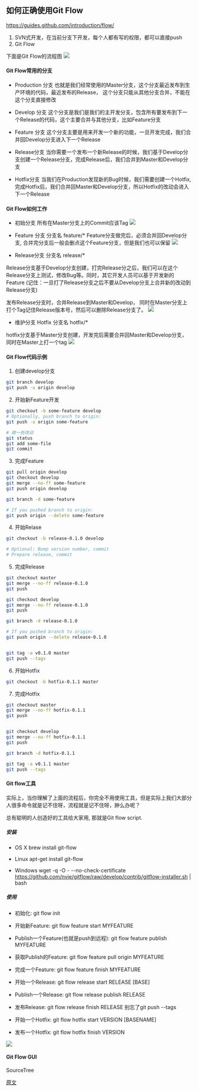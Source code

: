## 如何正确使用Git Flow
https://guides.github.com/introduction/flow/
1. SVN式开发，在当前分支下开发，每个人都有写的权限，都可以直接push
2. Git Flow

下面是Git Flow的流程图
![](../img/git/git-flow-nvie.png)

#### Git Flow常用的分支
- Production 分支
也就是我们经常使用的Master分支，这个分支最近发布到生产环境的代码，最近发布的Release， 这个分支只能从其他分支合并，不能在这个分支直接修改

- Develop 分支
这个分支是我们是我们的主开发分支，包含所有要发布到下一个Release的代码，这个主要合并与其他分支，比如Feature分支

- Feature 分支
这个分支主要是用来开发一个新的功能，一旦开发完成，我们合并回Develop分支进入下一个Release

- Release分支
当你需要一个发布一个新Release的时候，我们基于Develop分支创建一个Release分支，完成Release后，我们合并到Master和Develop分支

- Hotfix分支
当我们在Production发现新的Bug时候，我们需要创建一个Hotfix, 完成Hotfix后，我们合并回Master和Develop分支，所以Hotfix的改动会进入下一个Release

#### Git Flow如何工作
- 初始分支
所有在Master分支上的Commit应该Tag
![](../img/git/git-workflow-1.png)
- Feature 分支
分支名 feature/*
Feature分支做完后，必须合并回Develop分支, 合并完分支后一般会删点这个Feature分支，但是我们也可以保留
![](../img/git/git-workflow-2.png)

- Release分支
分支名 release/*

Release分支基于Develop分支创建，打完Release分之后，我们可以在这个Release分支上测试，修改Bug等。同时，其它开发人员可以基于开发新的Feature (记住：一旦打了Release分支之后不要从Develop分支上合并新的改动到Release分支)

发布Release分支时，合并Release到Master和Develop， 同时在Master分支上打个Tag记住Release版本号，然后可以删除Release分支了。
![](../img/git/git-workflow-3.png)

- 维护分支 Hotfix
分支名 hotfix/*

hotfix分支基于Master分支创建，开发完后需要合并回Master和Develop分支，同时在Master上打一个tag
![](../img/git/git-workflow-4.png)


#### Git Flow代码示例
1. 创建develop分支
```bash
git branch develop
git push -u origin develop   
``` 
2. 开始新Feature开发
```bash
git checkout -b some-feature develop
# Optionally, push branch to origin:
git push -u origin some-feature    

# 做一些改动    
git status
git add some-file
git commit  
```  
3. 完成Feature
```bash
git pull origin develop
git checkout develop
git merge --no-ff some-feature
git push origin develop

git branch -d some-feature

# If you pushed branch to origin:
git push origin --delete some-feature    
```
4. 开始Relase
```bash
git checkout -b release-0.1.0 develop

# Optional: Bump version number, commit
# Prepare release, commit
```
5. 完成Release
```bash
git checkout master
git merge --no-ff release-0.1.0
git push

git checkout develop
git merge --no-ff release-0.1.0
git push

git branch -d release-0.1.0

# If you pushed branch to origin:
git push origin --delete release-0.1.0   


git tag -a v0.1.0 master
git push --tags
```
6. 开始Hotfix
```bash
git checkout -b hotfix-0.1.1 master    
```
7. 完成Hotfix
```bash
git checkout master
git merge --no-ff hotfix-0.1.1
git push


git checkout develop
git merge --no-ff hotfix-0.1.1
git push

git branch -d hotfix-0.1.1

git tag -a v0.1.1 master
git push --tags
```


#### Git flow工具
实际上，当你理解了上面的流程后，你完全不用使用工具，但是实际上我们大部分人很多命令就是记不住呀，流程就是记不住呀，肿么办呢？

总有聪明的人创造好的工具给大家用, 那就是Git flow script.

##### 安装
- OS X
brew install git-flow

- Linux
apt-get install git-flow

- Windows
wget -q -O - --no-check-certificate https://github.com/nvie/gitflow/raw/develop/contrib/gitflow-installer.sh | bash

##### 使用

- 初始化: git flow init

- 开始新Feature: git flow feature start MYFEATURE

- Publish一个Feature(也就是push到远程): git flow feature publish MYFEATURE

- 获取Publish的Feature: git flow feature pull origin MYFEATURE

- 完成一个Feature: git flow feature finish MYFEATURE

- 开始一个Release: git flow release start RELEASE [BASE]

- Publish一个Release: git flow release publish RELEASE
- 发布Release: git flow release finish RELEASE
别忘了git push --tags

- 开始一个Hotfix: git flow hotfix start VERSION [BASENAME]

- 发布一个Hotfix: git flow hotfix finish VERSION

![](../img/git/git-flow-commands.png)

#### Git Flow GUI
SourceTree


[原文](https://www.cnblogs.com/cnblogsfans/p/5075073.html)


